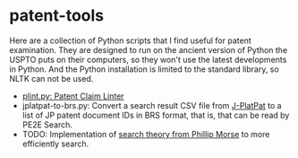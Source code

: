 # patent-tools

Here are a collection of Python scripts that I find useful for patent examination. They are designed to run on the ancient version of Python the USPTO puts on their computers, so they won't use the latest developments in Python. And the Python installation is limited to the standard library, so NLTK can not be used.

- [plint.py: Patent Claim Linter](plint.md)
- jplatpat-to-brs.py: Convert a search result CSV file from [J-PlatPat](https://www.j-platpat.inpit.go.jp/) to a list of JP patent document IDs in BRS format, that is, that can be read by PE2E Search.
- TODO: Implementation of [search theory from Phillip Morse](https://apps.dtic.mil/sti/citations/AD0702920) to more efficiently search.
